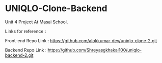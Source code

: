 # UNIQLO-Clone-Backend
Unit 4 Project At Masai School.

Links for reference :

Front-end Repo Link :
https://github.com/alokkumar-dev/uniqlo-clone-2.git

Backend Repo Link :
https://github.com/Shreyasgkhakal100/uniqlo-backend-2.git
